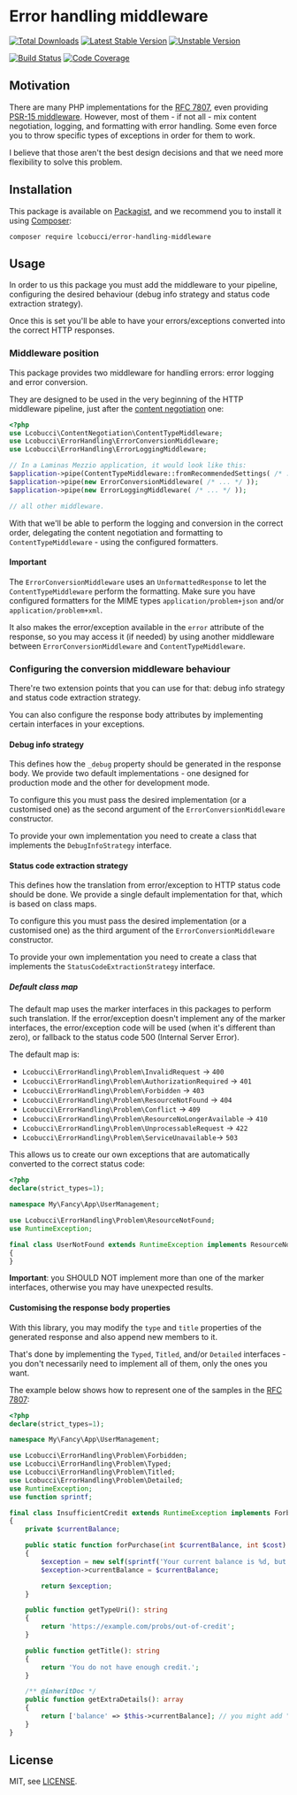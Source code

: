 # Error handling middleware

[![Total Downloads]](https://packagist.org/packages/lcobucci/error-handling-middleware)
[![Latest Stable Version]](https://packagist.org/packages/lcobucci/error-handling-middleware)
[![Unstable Version]](https://packagist.org/packages/lcobucci/error-handling-middleware)

[![Build Status]](https://github.com/lcobucci/error-handling-middleware/actions?query=workflow%3A%22PHPUnit%20Tests%22+branch%3A1.3.x)
[![Code Coverage]](https://codecov.io/gh/lcobucci/error-handling-middleware)

## Motivation

There are many PHP implementations for the [RFC 7807](https://tools.ietf.org/html/rfc7807),
even providing [PSR-15 middleware](https://www.php-fig.org/psr/psr-15/). However,
most of them - if not all - mix content negotiation, logging, and formatting with
error handling. Some even force you to throw specific types of exceptions in order
for them to work.

I believe that those aren't the best design decisions and that we need more
flexibility to solve this problem.

## Installation

This package is available on [Packagist], and we recommend you to install it using [Composer]:

```shell
composer require lcobucci/error-handling-middleware
```

## Usage

In order to us this package you must add the middleware to your pipeline, configuring
the desired behaviour (debug info strategy and status code extraction strategy).

Once this is set you'll be able to have your errors/exceptions converted into the
correct HTTP responses.

### Middleware position

This package provides two middleware for handling errors: error logging and error
conversion.

They are designed to be used in the very beginning of the HTTP middleware pipeline,
just after the [content negotiation](https://github.com/lcobucci/content-negotiation-middleware) one:

```php
<?php
use Lcobucci\ContentNegotiation\ContentTypeMiddleware;
use Lcobucci\ErrorHandling\ErrorConversionMiddleware;
use Lcobucci\ErrorHandling\ErrorLoggingMiddleware;

// In a Laminas Mezzio application, it would look like this:
$application->pipe(ContentTypeMiddleware::fromRecommendedSettings( /* ... */ )); // Very first middleware
$application->pipe(new ErrorConversionMiddleware( /* ... */ ));
$application->pipe(new ErrorLoggingMiddleware( /* ... */ ));

// all other middleware.
```

With that we'll be able to perform the logging and conversion in the correct order,
delegating the content negotiation and formatting to `ContentTypeMiddleware` - using
the configured formatters.

#### Important

The `ErrorConversionMiddleware` uses an `UnformattedResponse` to let the
`ContentTypeMiddleware` perform the formatting. Make sure you have configured
formatters for the MIME types `application/problem+json` and/or
`application/problem+xml`.

It also makes the error/exception available in the `error` attribute of the response,
so you may access it (if needed) by using another middleware between
`ErrorConversionMiddleware` and `ContentTypeMiddleware`.

### Configuring the conversion middleware behaviour

There're two extension points that you can use for that: debug info strategy and
status code extraction strategy.

You can also configure the response body attributes by implementing certain interfaces
in your exceptions.

#### Debug info strategy

This defines how the `_debug` property should be generated in the response body.
We provide two default implementations - one designed for production mode and the
other for development mode.

To configure this you must pass the desired implementation (or a customised one) as
the second argument of the `ErrorConversionMiddleware` constructor.

To provide your own implementation you need to create a class that implements the
`DebugInfoStrategy` interface.

#### Status code extraction strategy

This defines how the translation from error/exception to HTTP status code should
be done. We provide a single default implementation for that, which is based on
class maps.

To configure this you must pass the desired implementation (or a customised one) as
the third argument of the `ErrorConversionMiddleware` constructor.

To provide your own implementation you need to create a class that implements the
`StatusCodeExtractionStrategy` interface.

##### Default class map

The default map uses the marker interfaces in this packages to perform such translation.
If the error/exception doesn't implement any of the marker interfaces, the error/exception
code will be used (when it's different than zero), or fallback to the status code
500 (Internal Server Error).

The default map is:

* `Lcobucci\ErrorHandling\Problem\InvalidRequest` -> `400`
* `Lcobucci\ErrorHandling\Problem\AuthorizationRequired` -> `401`
* `Lcobucci\ErrorHandling\Problem\Forbidden` -> `403`
* `Lcobucci\ErrorHandling\Problem\ResourceNotFound` -> `404`
* `Lcobucci\ErrorHandling\Problem\Conflict` -> `409`
* `Lcobucci\ErrorHandling\Problem\ResourceNoLongerAvailable` -> `410`
* `Lcobucci\ErrorHandling\Problem\UnprocessableRequest` -> `422`
* `Lcobucci\ErrorHandling\Problem\ServiceUnavailable`-> `503`

This allows us to create our own exceptions that are automatically converted to the
correct status code:

```php
<?php
declare(strict_types=1);

namespace My\Fancy\App\UserManagement;

use Lcobucci\ErrorHandling\Problem\ResourceNotFound;
use RuntimeException;

final class UserNotFound extends RuntimeException implements ResourceNotFound
{
}
```

**Important**: you SHOULD NOT implement more than one of the marker interfaces,
otherwise you may have unexpected results.

#### Customising the response body properties

With this library, you may modify the `type` and `title` properties of the generated
response and also append new members to it.

That's done by implementing the `Typed`, `Titled`, and/or `Detailed` interfaces -
you don't necessarily need to implement all of them, only the ones you want.

The example below shows how to represent one of the samples in the
[RFC 7807](https://tools.ietf.org/html/rfc7807#section-3):

```php
<?php
declare(strict_types=1);

namespace My\Fancy\App\UserManagement;

use Lcobucci\ErrorHandling\Problem\Forbidden;
use Lcobucci\ErrorHandling\Problem\Typed;
use Lcobucci\ErrorHandling\Problem\Titled;
use Lcobucci\ErrorHandling\Problem\Detailed;
use RuntimeException;
use function sprintf;

final class InsufficientCredit extends RuntimeException implements Forbidden, Typed, Titled, Detailed
{
    private $currentBalance;

    public static function forPurchase(int $currentBalance, int $cost): self
    {
        $exception = new self(sprintf('Your current balance is %d, but that costs %d.', $currentBalance, $cost));
        $exception->currentBalance = $currentBalance;

        return $exception;
    }

    public function getTypeUri(): string
    {
        return 'https://example.com/probs/out-of-credit';
    }

    public function getTitle(): string
    {
        return 'You do not have enough credit.';
    }

    /** @inheritDoc */
    public function getExtraDetails(): array
    {
        return ['balance' => $this->currentBalance]; // you might add "instance" and "accounts" too :)
    }
}
```

## License

MIT, see [LICENSE].

[Total Downloads]: https://img.shields.io/packagist/dt/lcobucci/error-handling-middleware.svg?style=flat-square
[Latest Stable Version]: https://img.shields.io/packagist/v/lcobucci/error-handling-middleware.svg?style=flat-square
[Unstable Version]: https://img.shields.io/packagist/vpre/lcobucci/error-handling-middleware.svg?style=flat-square
[Build Status]: https://img.shields.io/github/workflow/status/lcobucci/error-handling-middleware/PHPUnit%20tests/1.3.x?style=flat-square
[Code Coverage]: https://codecov.io/gh/lcobucci/error-handling-middleware/branch/1.3.x/graph/badge.svg
[Packagist]: http://packagist.org/packages/lcobucci/error-handling-middleware
[Composer]: http://getcomposer.org
[LICENSE]: LICENSE

